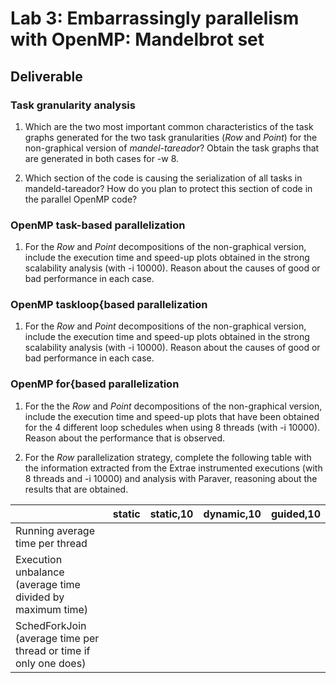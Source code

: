 # Lab 3: Embarrassingly parallelism with OpenMP: Mandelbrot set

## Deliverable

### Task granularity analysis

1. Which are the two most important common characteristics of the task graphs generated for the two task granularities (_Row_ and _Point_) for the non-graphical version of _mandel-tareador_? Obtain the task graphs that are generated in both cases for -w 8.

2. Which section of the code is causing the serialization of all tasks in mandeld-tareador? How do you plan to protect this section of code in the parallel OpenMP code?

### OpenMP task-based parallelization

1. For the _Row_ and _Point_ decompositions of the non-graphical version, include the execution time and speed-up plots obtained in the strong scalability analysis (with -i 10000). Reason about the causes of good or bad performance in each case.

### OpenMP taskloop{based parallelization

1. For the _Row_ and _Point_ decompositions of the non-graphical version, include the execution time and speed-up plots obtained in the strong scalability analysis (with -i 10000). Reason about the causes of good or bad performance in each case.

### OpenMP for{based parallelization

1. For the the _Row_ and _Point_ decompositions of the non-graphical version, include the execution time and speed-up plots that have been obtained for the 4 different loop schedules when using 8 threads (with -i 10000). Reason about the performance that is observed.

2. For the _Row_ parallelization strategy, complete the following table with the information extracted from the Extrae instrumented executions (with 8 threads and -i 10000) and analysis with Paraver, reasoning about the results that are obtained.

|                                                                  | static | static,10 | dynamic,10 | guided,10 |
|------------------------------------------------------------------|--------|-----------|------------|-----------|
|                  Running average time per thread                 |        |           |            |           |
|    Execution unbalance (average time divided by maximum time)    |        |           |            |           |
| SchedForkJoin (average time per thread or time if only one does) |        |           |            |           |